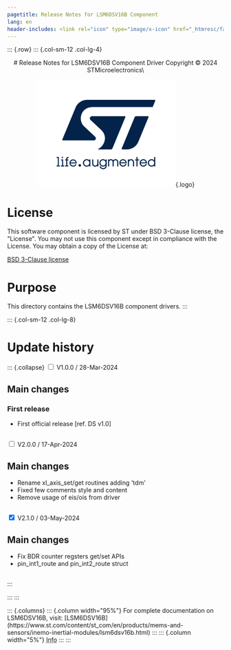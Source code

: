 ```yaml
---
pagetitle: Release Notes for LSM6DSV16B Component
lang: en
header-includes: <link rel="icon" type="image/x-icon" href="_htmresc/favicon.png" />
---
```


::: {.row}
::: {.col-sm-12 .col-lg-4}

<center>
# Release Notes for LSM6DSV16B Component Driver
Copyright &copy; 2024 STMicroelectronics\

[![ST logo](_htmresc/st_logo_2020.png)](https://www.st.com){.logo}
</center>

# License

This software component is licensed by ST under BSD 3-Clause license, the "License".
You may not use this component except in compliance with the License. You may obtain a copy of the License at:

[BSD 3-Clause license](https://opensource.org/licenses/BSD-3-Clause)

# Purpose

This directory contains the LSM6DSV16B component drivers.
:::

::: {.col-sm-12 .col-lg-8}
# Update history

::: {.collapse}
<input type="checkbox" id="collapse-section1" aria-hidden="true">
<label for="collapse-section1" aria-hidden="true">V1.0.0 / 28-Mar-2024</label>
<div>

## Main changes

### First release

- First official release [ref. DS v1.0]

##

</div>

<input type="checkbox" id="collapse-section2" aria-hidden="true">
<label for="collapse-section2" aria-hidden="true">V2.0.0 / 17-Apr-2024</label>
<div>

## Main changes

- Rename xl_axis_set/get routines adding 'tdm'
- Fixed few comments style and content
- Remove usage of eis/ois from driver

##

</div>

<input type="checkbox" id="collapse-section3" checked aria-hidden="true">
<label for="collapse-section3" aria-hidden="true">V2.1.0 / 03-May-2024</label>
<div>

## Main changes

- Fix BDR counter regsters get/set APIs
- pin_int1_route and pin_int2_route struct

##

</div>
:::


:::
:::

<footer class="sticky">
::: {.columns}
::: {.column width="95%"}
For complete documentation on LSM6DSV16B,
visit:
[LSM6DSV16B](https://www.st.com/content/st_com/en/products/mems-and-sensors/inemo-inertial-modules/lsm6dsv16b.html)
:::
::: {.column width="5%"}
<abbr title="Based on template cx566953 version 2.0">Info</abbr>
:::
:::
</footer>
